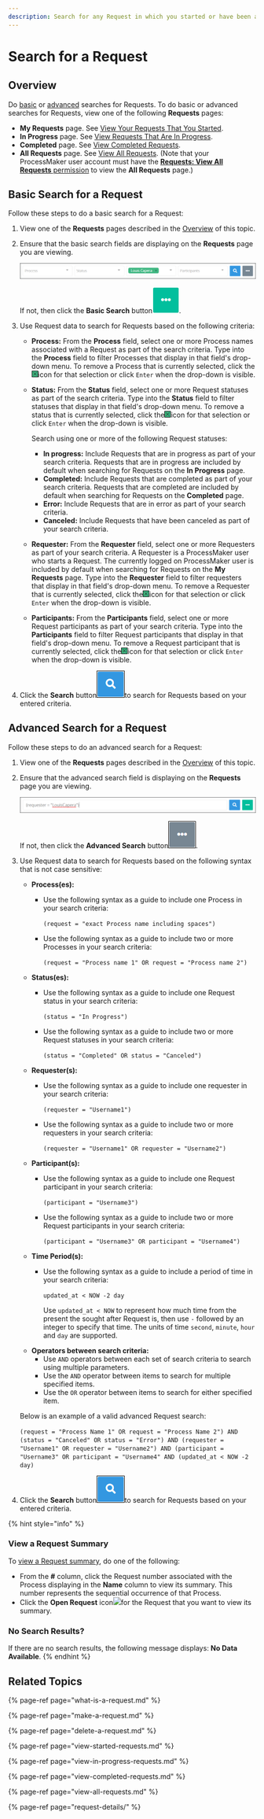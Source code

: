 ```yaml
---
description: Search for any Request in which you started or have been a participant.
---
```


# Search for a Request

## Overview

Do [basic](search-for-a-request.md#basic-search-for-a-request) or [advanced](search-for-a-request.md#advanced-search-for-a-request) searches for Requests. To do basic or advanced searches for Requests, view one of the following **Requests** pages:

* **My Requests** page. See [View Your Requests That You Started](view-started-requests.md#view-your-requests).
* **In Progress** page. See [View Requests That Are In Progress](view-in-progress-requests.md#view-in-progress-requests-in-which-you-are-participating).
* **Completed** page. See [View Completed Requests](view-completed-requests.md#view-completed-requests-in-which-you-participated).
* **All Requests** page. See [View All Requests](view-all-requests.md#view-all-requests-in-your-organization). \(Note that your ProcessMaker user account must have the [**Requests: View All Requests** permission](../../processmaker-administration/permission-descriptions-for-users-and-groups.md#requests) to view the **All Requests** page.\)

## Basic Search for a Request

Follow these steps to do a basic search for a Request:

1. View one of the **Requests** pages described in the [Overview](search-for-a-request.md#overview) of this topic.
2. Ensure that the basic search fields are displaying on the **Requests** page you are viewing.  

   ![](../../.gitbook/assets/basic-request-search-requests.png)

   If not, then click the **Basic Search** button![](../../.gitbook/assets/basic-search-button.gif).

3. Use Request data to search for Requests based on the following criteria:
   * **Process:** From the **Process** field, select one or more Process names associated with a Request as part of the search criteria. Type into the **Process** field to filter Processes that display in that field's drop-down menu. To remove a Process that is currently selected, click the![](../../.gitbook/assets/remove-group-user-admin.png)icon for that selection or click `Enter` when the drop-down is visible.
   * **Status:** From the **Status** field, select one or more Request statuses as part of the search criteria. Type into the **Status** field to filter statuses that display in that field's drop-down menu. To remove a status that is currently selected, click the![](../../.gitbook/assets/remove-group-user-admin.png)icon for that selection or click `Enter` when the drop-down is visible.

     Search using one or more of the following Request statuses:

     * **In progress:** Include Requests that are in progress as part of your search criteria. Requests that are in progress are included by default when searching for Requests on the **In Progress** page.
     * **Completed:** Include Requests that are completed as part of your search criteria. Requests that are completed are included by default when searching for Requests on the **Completed** page.
     * **Error:** Include Requests that are in error as part of your search criteria.
     * **Canceled:** Include Requests that have been canceled as part of your search criteria.

   * **Requester:** From the **Requester** field, select one or more Requesters as part of your search criteria. A Requester is a ProcessMaker user who starts a Request. The currently logged on ProcessMaker user is included by default when searching for Requests on the **My Requests** page. Type into the **Requester** field to filter requesters that display in that field's drop-down menu. To remove a Requester that is currently selected, click the![](../../.gitbook/assets/remove-group-user-admin.png)icon for that selection or click `Enter` when the drop-down is visible.
   * **Participants:** From the **Participants** field, select one or more Request participants as part of your search criteria. Type into the **Participants** field to filter Request participants that display in that field's drop-down menu. To remove a Request participant that is currently selected, click the![](../../.gitbook/assets/remove-group-user-admin.png)icon for that selection or click `Enter` when the drop-down is visible.
4. Click the **Search** button![](../../.gitbook/assets/request-task-search-button.png)to search for Requests based on your entered criteria.

## Advanced Search for a Request

Follow these steps to do an advanced search for a Request:

1. View one of the **Requests** pages described in the [Overview](search-for-a-request.md#overview) of this topic.
2. Ensure that the advanced search field is displaying on the **Requests** page you are viewing.  

   ![](../../.gitbook/assets/advanced-request-search-requests.png)

   If not, then click the **Advanced Search** button![](../../.gitbook/assets/advanced-search-button.png).

3. Use Request data to search for Requests based on the following syntax that is not case sensitive:

   * **Process\(es\):**
     * Use the following syntax as a guide to include one Process in your search criteria:

       `(request = "exact Process name including spaces")`

     * Use the following syntax as a guide to include two or more Processes in your search criteria:

       `(request = "Process name 1" OR request = "Process name 2")`
   * **Status\(es\):**
     * Use the following syntax as a guide to include one Request status in your search criteria:

       `(status = "In Progress")`

     * Use the following syntax as a guide to include two or more Request statuses in your search criteria:

       `(status = "Completed" OR status = "Canceled")`
   * **Requester\(s\):**
     * Use the following syntax as a guide to include one requester in your search criteria:

       `(requester = "Username1")`

     * Use the following syntax as a guide to include two or more requesters in your search criteria:

       `(requester = "Username1" OR requester = "Username2")`
   * **Participant\(s\):**
     * Use the following syntax as a guide to include one Request participant in your search criteria:

       `(participant = "Username3")`

     * Use the following syntax as a guide to include two or more Request participants in your search criteria:

       `(participant = "Username3" OR participant = "Username4")`
   * **Time Period\(s\):**
     * Use the following syntax as a guide to include a period of time in your search criteria:

       `updated_at < NOW -2 day`

       Use `updated_at < NOW` to represent how much time from the present the sought after Request is, then use `-` followed by an integer to specify that time. The units of time `second`, `minute`, `hour` and `day` are supported.
   * **Operators between search criteria:**
     * Use `AND` operators between each set of search criteria to search using multiple parameters.
     * Use the `AND` operator between items to search for multiple specified items.
     * Use the `OR` operator between items to search for either specified item. 

   Below is an example of a valid advanced Request search:

   `(request = "Process Name 1" OR request = "Process Name 2") AND (status = "Canceled" OR status = "Error") AND (requester = "Username1" OR requester = "Username2") AND (participant = "Username3" OR participant = "Username4" AND (updated_at < NOW -2 day)`

4. Click the **Search** button![](../../.gitbook/assets/request-task-search-button.png)to search for Requests based on your entered criteria.

{% hint style="info" %}
### View a Request Summary <a id="view-information-about-a-request"></a>

To [view a Request summary](request-details/), do one of the following:

* From the **\#** column, click the Request number associated with the Process displaying in the **Name** column to view its summary. This number represents the sequential occurrence of that Process.
* Click the **Open Request** icon![](https://firebasestorage.googleapis.com/v0/b/gitbook-28427.appspot.com/o/assets%2F-LJ0aNaVW1m7sNsxVJLV%2F-LVEg50XN0-PSaV6jG0a%2F-LVEzGdlTxxh1B2FNuS7%2FOpen%20Request%20Icon%20-%20Requests.png?alt=media&token=006d03ea-98dd-4227-b702-31f7e709df10)for the Request that you want to view its summary.

### No Search Results?

If there are no search results, the following message displays: **No Data Available**.
{% endhint %}

## Related Topics

{% page-ref page="what-is-a-request.md" %}

{% page-ref page="make-a-request.md" %}

{% page-ref page="delete-a-request.md" %}

{% page-ref page="view-started-requests.md" %}

{% page-ref page="view-in-progress-requests.md" %}

{% page-ref page="view-completed-requests.md" %}

{% page-ref page="view-all-requests.md" %}

{% page-ref page="request-details/" %}

